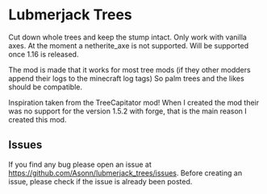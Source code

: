 # Lubmerjack Trees
Cut down whole trees and keep the stump intact. Only work with vanilla axes. 
At the moment a netherite_axe is not supported. Will be supported once 1.16 is released.

The mod is made that it works for most tree mods (if they other modders append their logs to the minecraft log tags)
So palm trees and the likes should be compatible.

Inspiration taken from the TreeCapitator mod!
When I created the mod their was no support for the version 1.5.2 with forge, that is the main reason I created this mod.

## Issues

If you find any bug please open an issue at https://github.com/Asonn/lubmerjack_trees/issues.
Before creating an issue, please check if the issue is already been posted.

